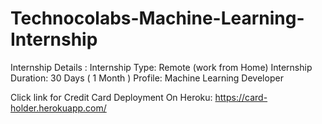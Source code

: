# Technocolabs-Machine-Learning-Internship
Internship Details : Internship Type: Remote (work from Home) Internship Duration: 30 Days ( 1 Month ) Profile: Machine Learning Developer

Click link for Credit Card Deployment On Heroku:
 https://card-holder.herokuapp.com/
 
 

 
